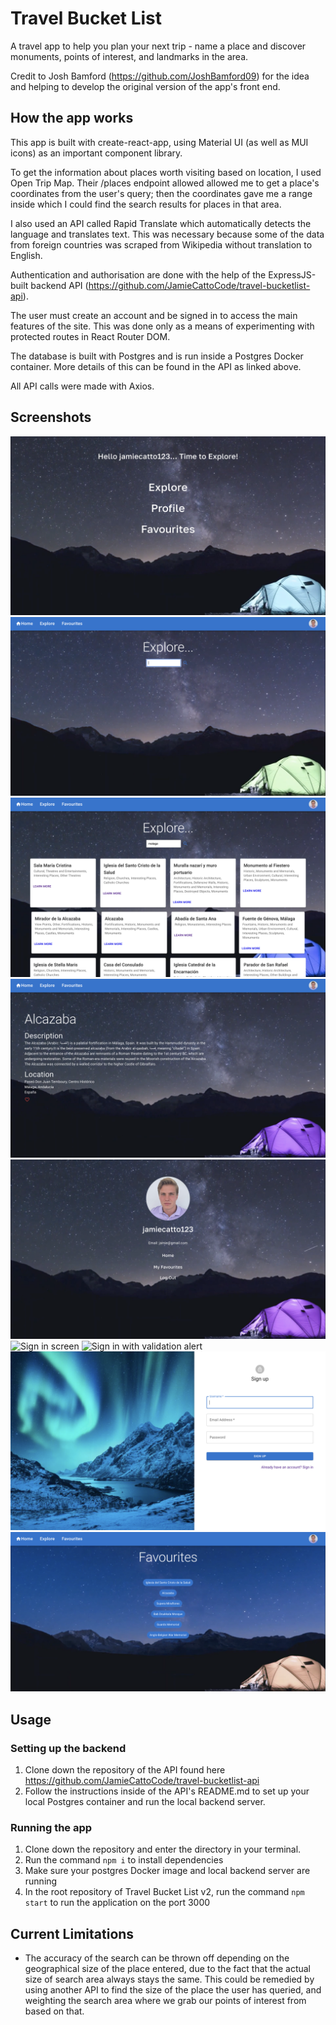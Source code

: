 # Travel Bucket List 
A travel app to help you plan your next trip - name a place and discover monuments, points of interest, and landmarks in the area.

Credit to Josh Bamford (https://github.com/JoshBamford09) for the idea and helping to develop the original version of the app's front end.

## How the app works
This app is built with create-react-app, using Material UI (as well as MUI icons) as an important component library.

To get the information about places worth visiting based on location, I used Open Trip Map. Their /places endpoint allowed allowed me to get a place's coordinates from the user's query; then the coordinates gave me a range inside which I could find the search results for places in that area.

I also used an API called Rapid Translate which automatically detects the language and translates text. This was necessary because some of the data from foreign countries was scraped from Wikipedia without translation to English.

Authentication and authorisation are done with the help of the ExpressJS-built backend API (https://github.com/JamieCattoCode/travel-bucketlist-api).

The user must create an account and be signed in to access the main features of the site. This was done only as a means of experimenting with protected routes in React Router DOM.

The database is built with Postgres and is run inside a Postgres Docker container. More details of this can be found in the API as linked above.

All API calls were made with Axios.

## Screenshots
![Opening screen](/src/assets/screenshots/1-Start-page.png)
![Empty search page](/src/assets/screenshots/2-Explore-empty.png)
![Search page with results](/src/assets/screenshots/3-Search-with-results.png)
![Details of a particular location](/src/assets/screenshots/4-location-details.png)
![User profile screen](/src/assets/screenshots/5-Profile.png)
![Sign in screen](/src/assets/screenshots/6-Sign-in.png)
![Sign in with validation alert](/src/assets/screenshots/7-Sign-in-validation.png)
![Sign up](/src/assets/screenshots/8-Sign-up.png)
![Favourites page](/src/assets/screenshots/9-favourites.png)

## Usage
### Setting up the backend
1. Clone down the repository of the API found here https://github.com/JamieCattoCode/travel-bucketlist-api
2. Follow the instructions inside of the API's README.md to set up your local Postgres container and run the local backend server.

### Running the app
1. Clone down the repository and enter the directory in your terminal.
2. Run the command `npm i` to  install dependencies
3. Make sure your postgres Docker image and local backend server are running
4. In the root repository of Travel Bucket List v2, run the command `npm start` to run the application on the port 3000

## Current Limitations
- The accuracy of the search can be thrown off depending on the geographical size of the place entered, due to the fact that the actual size of search area always stays the same. This could be remedied by using another API to find the size of the place the user has queried, and weighting the search area where we grab our points of interest from based on that.